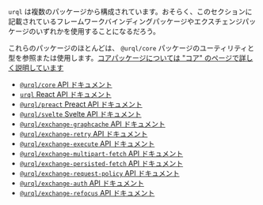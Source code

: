 `urql` は複数のパッケージから構成されています。おそらく、このセクションに記載されているフレームワークバインディングパッケージやエクスチェンジパッケージのいずれかを使用することになるだろう。

これらのパッケージのほとんどは、 `@urql/core` パッケージのユーティリティと型を参照または使用します。[コアパッケージについては "コア" のページで詳しく説明しています](https://formidable.com/open-source/urql/docs/basics/core/)

- [`@urql/core` API ドキュメント](https://formidable.com/open-source/urql/docs/api/core/)
- [`urql` React API ドキュメント](https://formidable.com/open-source/urql/docs/api/urql/)
- [`@urql/preact` Preact API ドキュメント](https://formidable.com/open-source/urql/docs/api/preact/)
- [`@urql/svelte` Svelte API ドキュメント](https://formidable.com/open-source/urql/docs/api/svelte/)
- [`@urql/exchange-graphcache` API ドキュメント](https://formidable.com/open-source/urql/docs/api/graphcache/)
- [`@urql/exchange-retry` API ドキュメント](https://formidable.com/open-source/urql/docs/api/retry-exchange/)
- [`@urql/exchange-execute` API ドキュメント](https://formidable.com/open-source/urql/docs/api/execute-exchange/)
- [`@urql/exchange-multipart-fetch` API ドキュメント](https://formidable.com/open-source/urql/docs/api/multipart-fetch-exchange/)
- [`@urql/exchange-persisted-fetch` API ドキュメント](https://formidable.com/open-source/urql/docs/api/persisted-fetch-exchange/)
- [`@urql/exchange-request-policy` API ドキュメント](https://formidable.com/open-source/urql/docs/api/request-policy-exchange/)
- [`@urql/exchange-auth` API ドキュメント](https://formidable.com/open-source/urql/docs/api/auth-exchange/)
- [`@urql/exchange-refocus` API ドキュメント](https://formidable.com/open-source/urql/docs/api/refocus-exchange/)